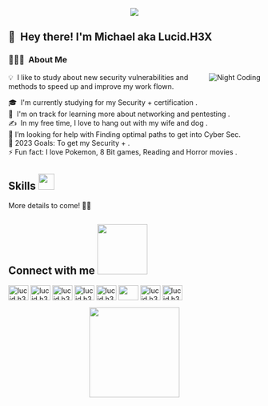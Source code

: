 
<p align="center">
<img src="https://i.imgur.com/brbozDa.png" border="0">
</p>

## 👋 &nbsp;Hey there! I'm Michael aka Lucid.H3X 

### 👨🏻‍💻 &nbsp;About Me
<img alt="Night Coding" src="https://mrwgifs.com/wp-content/uploads/2014/06/Cute-Cat-Hacking-Into-Top-Secret-Files-On-Chis-Sweet-Home-Anime.gif" align="right"/>
💡 &nbsp;I like to study about new security vulnerabilities and methods to speed up and improve my work flown.

🎓 &nbsp;I'm currently studying for my Security + certification  .\
🌱 &nbsp;I'm on track for learning more about networking and pentesting .\
✍️ &nbsp;In my free time, I love to hang out with my wife and dog .\
🤔 I’m looking for help with Finding optimal paths to get into Cyber Sec.\
🥅 2023 Goals: To get my  Security + .\
⚡ Fun fact: I love Pokemon, 8 Bit games, Reading and Horror movies .


<h2> Skills <img src = "https://media2.giphy.com/media/QssGEmpkyEOhBCb7e1/giphy.gif?cid=ecf05e47a0n3gi1bfqntqmob8g9aid1oyj2wr3ds3mg700bl&rid=giphy.gif" width = 32px> </h2>

More details to come! 🧟‍♂️

<h2> Connect with me <img src='https://raw.githubusercontent.com/ShahriarShafin/ShahriarShafin/main/Assets/handshake.gif' width="100px"> </h2>
<a href="https://instagram.com/lucid.h3x" target="blank"><img align="center" src="https://raw.githubusercontent.com/rahuldkjain/github-profile-readme-generator/master/src/images/icons/Social/instagram.svg" alt="lucid.h3x" height="30" width="40" /></a>
<a href="https://twitter.com/LucidH3X" target="blank"><img align="center" src="https://raw.githubusercontent.com/rahuldkjain/github-profile-readme-generator/master/src/images/icons/Social/twitter.svg" alt="lucid.h3x" height="30" width="40" /></a>
<a href="https://snapchat.com/add/lucid.h3x" target="blank"><img align="center" src="https://raw.githubusercontent.com/rahuldkjain/github-profile-readme-generator/master/src/images/icons/Social/snapchat.svg" alt="lucid.h3x" height="30" width="40" /></a>
<a href="https://www.reddit.com/user/LucidH3X" target="blank"><img align="center" src="https://raw.githubusercontent.com/rahuldkjain/github-profile-readme-generator/master/src/images/icons/Social/reddit.svg" alt="lucid.h3x" height="30" width="40" /></a>
<a href="https://www.instagram.com/lucid.h3x" target="blank"><img align="center" src="https://raw.githubusercontent.com/rahuldkjain/github-profile-readme-generator/master/src/images/icons/Social/instagram.svg" alt="lucid.h3x" height="30" width="40" /></a>
<a href="https://www.tiktok.com/@lucidh3x" target="blank"><img align="center" src="https://www.freepnglogos.com/uploads/tik-tok-logo-png/tik-tok-how-use-tiktok-create-cool-videos-with-iphone-14.png" height="30" width="40" /></a>
<a href="https://medium.com/@lucid.h3x" target="blank"><img align="center" src="https://raw.githubusercontent.com/rahuldkjain/github-profile-readme-generator/master/src/images/icons/Social/medium.svg" alt="lucid.h3x" height="30" width="40" /></a>
<a href="https://www.linkedin.com/in/michael-borge-7636b5132/" target="blank"><img align="center" src="https://cdn-icons-png.flaticon.com/512/174/174857.png" alt="lucid.h3x" height="30" width="40" /></a>

<p align="center">
  <img height="180em" src="https://media0.giphy.com/media/UcxGOKqvVu4ns8tUs5/giphy.gif?cid=790b7611700b6ee79fcafc3c7334143378d187fc556cebc9&rid=giphy.gif&ct=s">
</p>
